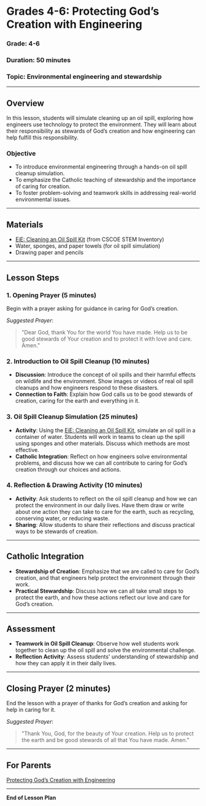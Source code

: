 # Grades 4-6: Protecting God’s Creation with Engineering

### **Grade**: 4-6  
### **Duration**: 50 minutes  
### **Topic**: Environmental engineering and stewardship

---

## **Overview**
In this lesson, students will simulate cleaning up an oil spill, exploring how engineers use technology to protect the environment. They will learn about their responsibility as stewards of God’s creation and how engineering can help fulfill this responsibility.

### **Objective**
- To introduce environmental engineering through a hands-on oil spill cleanup simulation.
- To emphasize the Catholic teaching of stewardship and the importance of caring for creation.
- To foster problem-solving and teamwork skills in addressing real-world environmental issues.

---

## **Materials**
- [EiE: Cleaning an Oil Spill Kit](https://cscoe.myturn.com/library/) (from CSCOE STEM Inventory)
- Water, sponges, and paper towels (for oil spill simulation)
- Drawing paper and pencils

---

## **Lesson Steps**

### **1. Opening Prayer (5 minutes)**  
Begin with a prayer asking for guidance in caring for God’s creation.

_Suggested Prayer_:
> "Dear God, thank You for the world You have made. Help us to be good stewards of Your creation and to protect it with love and care. Amen."

### **2. Introduction to Oil Spill Cleanup (10 minutes)**  
- **Discussion**: Introduce the concept of oil spills and their harmful effects on wildlife and the environment. Show images or videos of real oil spill cleanups and how engineers respond to these disasters.
- **Connection to Faith**: Explain how God calls us to be good stewards of creation, caring for the earth and everything in it.

### **3. Oil Spill Cleanup Simulation (25 minutes)**  
- **Activity**: Using the [EiE: Cleaning an Oil Spill Kit](https://cscoe.myturn.com/library/), simulate an oil spill in a container of water. Students will work in teams to clean up the spill using sponges and other materials. Discuss which methods are most effective.
- **Catholic Integration**: Reflect on how engineers solve environmental problems, and discuss how we can all contribute to caring for God’s creation through our choices and actions.

### **4. Reflection & Drawing Activity (10 minutes)**  
- **Activity**: Ask students to reflect on the oil spill cleanup and how we can protect the environment in our daily lives. Have them draw or write about one action they can take to care for the earth, such as recycling, conserving water, or reducing waste.
- **Sharing**: Allow students to share their reflections and discuss practical ways to be stewards of creation.

---

## **Catholic Integration**
- **Stewardship of Creation**: Emphasize that we are called to care for God’s creation, and that engineers help protect the environment through their work.
- **Practical Stewardship**: Discuss how we can all take small steps to protect the earth, and how these actions reflect our love and care for God’s creation.

---

## **Assessment**
- **Teamwork in Oil Spill Cleanup**: Observe how well students work together to clean up the oil spill and solve the environmental challenge.
- **Reflection Activity**: Assess students' understanding of stewardship and how they can apply it in their daily lives.

---

## **Closing Prayer (2 minutes)**  
End the lesson with a prayer of thanks for God’s creation and asking for help in caring for it.

_Suggested Prayer_:
> "Thank You, God, for the beauty of Your creation. Help us to protect the earth and be good stewards of all that You have made. Amen."

---

## **For Parents**  
[Protecting God’s Creation with Engineering](../LessonPlans/Grades4-6/Parent_Resources/Grades4-6_Protecting_Gods_Creation_with_Engineering.md)

---

**End of Lesson Plan**
